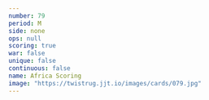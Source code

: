 ```yaml
---
number: 79
period: M
side: none
ops: null
scoring: true
war: false
unique: false
continuous: false
name: Africa Scoring
image: "https://twistrug.jjt.io/images/cards/079.jpg"
---
```

